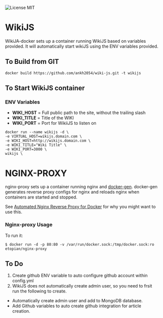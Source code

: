 ![License MIT](https://img.shields.io/badge/license-MIT-blue.svg)


# WikiJS

WikiJA-docker sets up a container running WikiJS  based on variables provided. It will automatically start wikiJS using the ENV variables provided. 


## To Build from GIT

```docker build https://github.com/ankh2054/wiki-js.git -t wikijs```


## To Start WikiJS container

### ENV Variables

* **WIKI_HOST** = Full public path to the site, without the trailing slash
* **WIKI_TITLE** = Title of the WIKI
* **WIKI_PORT** = Port for WikiiJS to listen on

 ```
 docker run --name wikijs -d \
 -e VIRTUAL_HOST=wikijs.domain.com \
 -e WIKI_HOST=http://wikijs.domain.com \
 -e WIKI_TITLE="Wiki Title" \
 -e WIKI_PORT=3000 \
 wikijs \
 
 ```
 
# NGINX-PROXY

nginx-proxy sets up a container running nginx and [docker-gen][1].  docker-gen generates reverse proxy configs for nginx and reloads nginx when containers are started and stopped.

See [Automated Nginx Reverse Proxy for Docker][2] for why you might want to use this.

### Nginx-proxy Usage

To run it:

    $ docker run -d -p 80:80 -v /var/run/docker.sock:/tmp/docker.sock:ro etopian/nginx-proxy



[1]: https://github.com/etopian/docker-gen
[2]: http://jasonwilder.com/blog/2014/03/25/automated-nginx-reverse-proxy-for-docker/


## To Do

1. Create github ENV variable to auto configure github account within config.yml
2. WikiJS does not automatically create admin user, so you need to frsit run the following to create.
 * Automatically create admin user and add to MongoDB database.
 * Add Github variables to auto create github integration for article creation.
